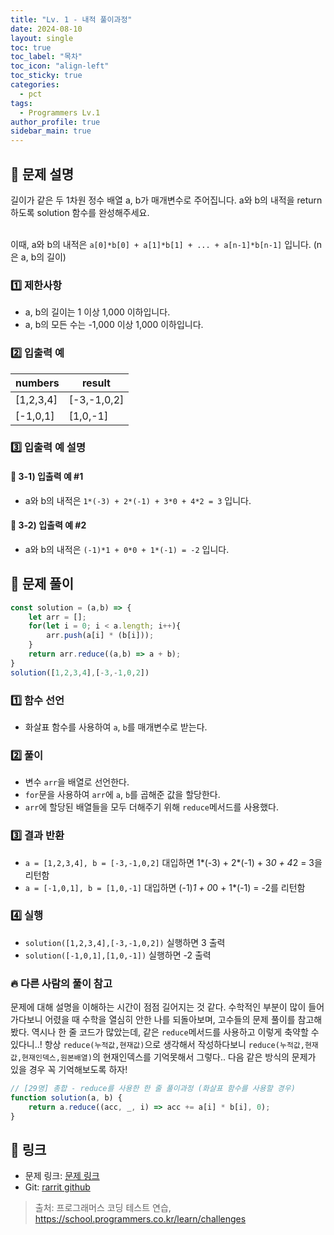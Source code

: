 ```yaml
---
title: "Lv. 1 - 내적 풀이과정"
date: 2024-08-10
layout: single
toc: true
toc_label: "목차"
toc_icon: "align-left"
toc_sticky: true
categories:
  - pct
tags:
  - Programmers Lv.1
author_profile: true
sidebar_main: true
---
```


## :ledger: 문제 설명

길이가 같은 두 1차원 정수 배열 a, b가 매개변수로 주어집니다. a와 b의 내적을 return 하도록 solution 함수를 완성해주세요.<br/><br/>

이때, a와 b의 내적은 `a[0]*b[0] + a[1]*b[1] + ... + a[n-1]*b[n-1]` 입니다. (n은 a, b의 길이)

### :one: 제한사항

- a, b의 길이는 1 이상 1,000 이하입니다.
- a, b의 모든 수는 -1,000 이상 1,000 이하입니다.

### :two: 입출력 예

| numbers              | result |
| ------------------ | ------ |
| [1,2,3,4] |	[-3,-1,0,2] |	3 |
| [-1,0,1] |	[1,0,-1] |	-2 |

### :three: 입출력 예 설명
#### :pushpin: 3-1) 입출력 예 #1
- a와 b의 내적은 `1*(-3) + 2*(-1) + 3*0 + 4*2 = 3` 입니다.

#### :pushpin: 3-2) 입출력 예 #2
- a와 b의 내적은 `(-1)*1 + 0*0 + 1*(-1) = -2` 입니다.

## :ledger: 문제 풀이

```javascript
const solution = (a,b) => {
    let arr = [];
    for(let i = 0; i < a.length; i++){
        arr.push(a[i] * (b[i]));
    }
    return arr.reduce((a,b) => a + b);
}
solution([1,2,3,4],[-3,-1,0,2])
```

### :one: 함수 선언

- 화살표 함수를 사용하여 `a`, `b`를 매개변수로 받는다.

### :two: 풀이

- 변수 `arr`을 배열로 선언한다.
- `for`문을 사용하여 `arr`에 `a`, `b`를 곱해준 값을 할당한다.
- `arr`에 할당된 배열들을 모두 더해주기 위해 `reduce`메서드를 사용했다.

### :three: 결과 반환

- `a = [1,2,3,4], b = [-3,-1,0,2]` 대입하면 1*(-3) + 2*(-1) + 3*0 + 4*2 = 3을 리턴함
- `a = [-1,0,1], b = [1,0,-1]` 대입하면 (-1)*1 + 0*0 + 1*(-1) = -2를 리턴함

### :four: 실행

- `solution([1,2,3,4],[-3,-1,0,2])` 실행하면 3 출력
- `solution([-1,0,1],[1,0,-1])` 실행하면 -2 출력

### :fire: 다른 사람의 풀이 참고
문제에 대해 설명을 이해하는 시간이 점점 길어지는 것 같다. 수학적인 부분이 많이 들어가다보니 어렸을 때 수학을 열심히 안한 나를 되돌아보며, 고수들의 문제 풀이를 참고해봤다. 역시나 한 줄 코드가 많았는데, 같은 `reduce`메서드를 사용하고 이렇게 축약할 수 있다니..! 항상 `reduce(누적값,현재값)`으로 생각해서 작성하다보니 `reduce(누적값,현재값,현재인덱스,원본배열)`의 현재인덱스를 기억못해서 그렇다.. 다음 같은 방식의 문제가 있을 경우 꼭 기억해보도록 하자!

```javascript
// [29명] 총합 - reduce를 사용한 한 줄 풀이과정 (화살표 함수를 사용할 경우)
function solution(a, b) {
    return a.reduce((acc, _, i) => acc += a[i] * b[i], 0);
}
```

## :link: 링크

- 문제 링크: [문제 링크](https://school.programmers.co.kr/learn/courses/30/lessons/70128) 
- Git: [rarrit github](https://github.com/rarrit/programmers-coding-test/tree/main/%ED%94%84%EB%A1%9C%EA%B7%B8%EB%9E%98%EB%A8%B8%EC%8A%A4/1/70128.%E2%80%85%EB%82%B4%EC%A0%81)

> 출처: 프로그래머스 코딩 테스트 연습, https://school.programmers.co.kr/learn/challenges
